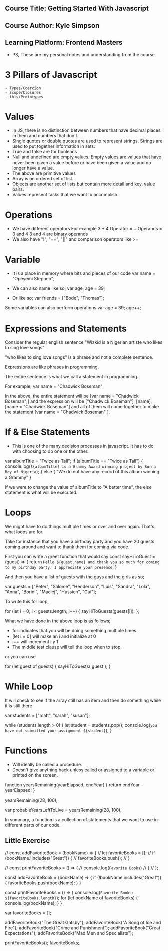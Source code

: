 ## Course Title: Getting Started With Javascript
## Course Author: Kyle Simpson
## Learning Platform: Frontend Masters

- PS, These are my personal notes and understanding from the course. 

# 3 Pillars of Javascript
    - Types/Coercion
    - Scope/Closures
    - this/Prototypes

# Values
- In JS, there is no distinction between numbers that have decimal places in them and numbers that don't.
- Single quotes or double quotes are used to represent strings. Strings are used to put together information in sets.
- True and false are for booleans
- Null and undefined are empty values. Empty values are values that have never been given a value before or have been given a value and no longer have a value.
- The above are primitive values
- Array is an ordered set of list. 
- Objects are another set of lists but contain more detail and key, value pairs.
- Values represent tasks that we want to accomplish.



# Operations
- We have different operators
For example 3 + 4
Operator = +
Operands = 3 and 4
3 and 4 are binary operands 
- We also have "!", "==", "||" and comparison operators like >=

# Variable
- It is a place in memory where bits and pieces of our code
    var name = "Opeyemi Stephen";

- We can also name like so;
    var age;
    age = 39;
- Or like so;
var friends = ["Bode", "Thomas"];

Some variables can also perform operations
    var age = 39;
    age++;

# Expressions and Statements

Consider the regular english sentence "Wizkid is a Nigerian artiste who likes to sing love songs"

"who likes to sing love songs" is a phrase and not a complete sentence.

Expressions are like phrases in programming.

The entire sentence is what we call a statement in programming.

For example;
    var name = "Chadwick Boseman";

In the above, the entire statement will be [var name = "Chadwick Boseman";] and the expression will be ["Chadwick Boseman"], [name], [name = "Chadwick Boseman"] and all of them will come together to make the statement [var name = "Chadwick Boseman" ].

# If & Else Statements

- This is one of the many decision processes in javascript. It has to do with choosing to do one or the other.

var albumTitle = "Twice as Tall";
if (albumTitle == "Twice as Tall") {
    console.log(`${albumTitle} is a Grammy Award winning project by Burna Boy of Nigeria`);
} else {
    "We do not have any record of this album winning a Grammy"
}

If we were to change the value of albumTitle to "A better time", the else statement is what will be executed.

# Loops

We might have to do things multiple times or over and over again. That's what loops are for.

Take for instance that you have a birthday party and you have 20 guests coming around and want to thank them for coming via code.

First you can write a greet function that would say 
const sayHiToGuest = (guest) => {
    return `Hello ${guest.name} and thank you so much for coming to my birthday party. I appreciate your presence`;
}

And then you have a list of guests with the guys and the girls as so;

var guests = ["Peter", "Salome", "Henderson", "Luis", "Sandra", "Lola", "Anna", "Borini", "Maciej", "Hussien", "Gui"];

To write this for loop, 

for (let i = 0; i < guests.length; i++) {
    sayHiToGuests(guests[i]);
};

What we have done in the above loop is as follows;
- for indicates that you will be doing something multiple times
- [let i = 0] will make an i and initialize at 0
- i++ will increment i y 1
- The middle test clause will tell the loop when to stop.

or you can use 

for (let guest of guests) {
    sayHiToGuests( guest );
}

# While Loop
It will check to see if the array still has an item and then do something while it is still there

var students = ["matt", "sarah", "susan"];

while (students.length > 0) {
    let student = students.pop();
    console.log(`you have not submitted your assignment ${student}`);
}

# Functions

- Will ideally be called a procedure.
- Doesn't give anything back unless called or assigned to a variable or printed on the screen.

function yearsRemaining(yearElapsed, endYear) {
    return endYear - yearElapsed;
}

yearsRemaining(28, 100);

var probableYearsLeftToLive = yearsRemaining(28, 100);

In summary, a function is a collection of statements that we want to use in different parts of our code.

## Little Exercise

// const addFavoriteBook = (bookName) => {
//   let favoriteBooks = [];
//   if (bookName.!includes("Great")) {
//     favoriteBooks.push();
//   }
  
//   const printFavoriteBooks = () => {
//     console.log(`Favorite Books`)
//   }
// };

const addFavoriteBook = (bookName) => {
  if (!bookName.includes("Great")) {
    favoriteBooks.push(bookName);
  }
}

const printFavoriteBooks = () => {
  console.log(`Favorite Books: ${favoriteBooks.length}`);
  for (let bookName of favoriteBooks) {
    console.log(bookName);
  }
}

var favoriteBooks = [];

addFavoriteBook("The Great Gatsby");
addFavoriteBook("A Song of Ice and Fire");
addFavoriteBook("Crime and Punishment");
addFavoriteBook("Great Expectations");
addFavoriteBook("Mad Men and Specialists");

printFavoriteBooks();
favoriteBooks;



